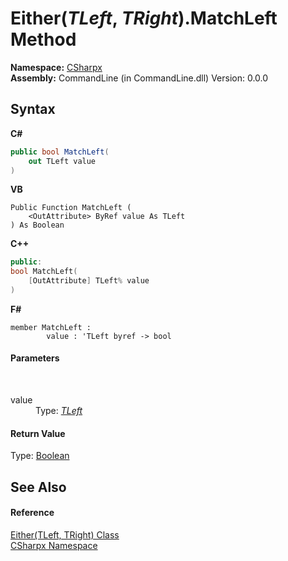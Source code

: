 # Either(*TLeft*, *TRight*).MatchLeft Method 
 

**Namespace:**&nbsp;<a href="N_CSharpx">CSharpx</a><br />**Assembly:**&nbsp;CommandLine (in CommandLine.dll) Version: 0.0.0

## Syntax

**C#**<br />
``` C#
public bool MatchLeft(
	out TLeft value
)
```

**VB**<br />
``` VB
Public Function MatchLeft ( 
	<OutAttribute> ByRef value As TLeft
) As Boolean
```

**C++**<br />
``` C++
public:
bool MatchLeft(
	[OutAttribute] TLeft% value
)
```

**F#**<br />
``` F#
member MatchLeft : 
        value : 'TLeft byref -> bool 

```


#### Parameters
&nbsp;<dl><dt>value</dt><dd>Type: <a href="T_CSharpx_Either_2">*TLeft*</a><br /></dd></dl>

#### Return Value
Type: <a href="https://docs.microsoft.com/dotnet/api/system.boolean" target="_blank">Boolean</a>

## See Also


#### Reference
<a href="T_CSharpx_Either_2">Either(TLeft, TRight) Class</a><br /><a href="N_CSharpx">CSharpx Namespace</a><br />